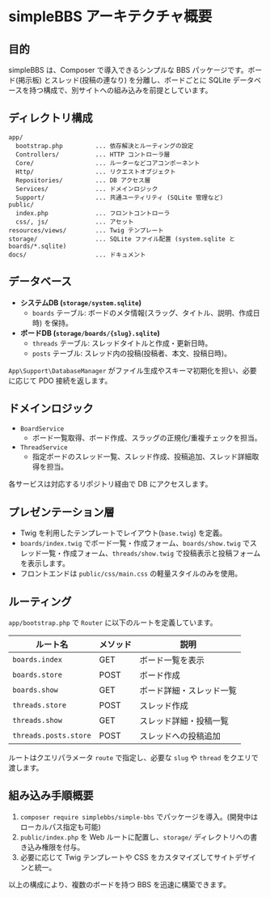 # simpleBBS アーキテクチャ概要

## 目的
simpleBBS は、Composer で導入できるシンプルな BBS パッケージです。ボード(掲示板) とスレッド(投稿の連なり) を分離し、ボードごとに SQLite データベースを持つ構成で、別サイトへの組み込みを前提としています。

## ディレクトリ構成
```
app/
  bootstrap.php         ... 依存解決とルーティングの設定
  Controllers/          ... HTTP コントローラ層
  Core/                 ... ルーターなどコアコンポーネント
  Http/                 ... リクエストオブジェクト
  Repositories/         ... DB アクセス層
  Services/             ... ドメインロジック
  Support/              ... 共通ユーティリティ (SQLite 管理など)
public/
  index.php             ... フロントコントローラ
  css/, js/             ... アセット
resources/views/        ... Twig テンプレート
storage/                ... SQLite ファイル配置 (system.sqlite と boards/*.sqlite)
docs/                   ... ドキュメント
```

## データベース
- **システムDB (`storage/system.sqlite`)**
  - `boards` テーブル: ボードのメタ情報(スラッグ、タイトル、説明、作成日時) を保持。
- **ボードDB (`storage/boards/{slug}.sqlite`)**
  - `threads` テーブル: スレッドタイトルと作成・更新日時。
  - `posts` テーブル: スレッド内の投稿(投稿者、本文、投稿日時)。

`App\Support\DatabaseManager` がファイル生成やスキーマ初期化を担い、必要に応じて PDO 接続を返します。

## ドメインロジック
- `BoardService`
  - ボード一覧取得、ボード作成、スラッグの正規化/重複チェックを担当。
- `ThreadService`
  - 指定ボードのスレッド一覧、スレッド作成、投稿追加、スレッド詳細取得を担当。

各サービスは対応するリポジトリ経由で DB にアクセスします。

## プレゼンテーション層
- Twig を利用したテンプレートでレイアウト(`base.twig`) を定義。
- `boards/index.twig` でボード一覧・作成フォーム、`boards/show.twig` でスレッド一覧・作成フォーム、`threads/show.twig` で投稿表示と投稿フォームを表示します。
- フロントエンドは `public/css/main.css` の軽量スタイルのみを使用。

## ルーティング
`app/bootstrap.php` で `Router` に以下のルートを定義しています。

| ルート名 | メソッド | 説明 |
|----------|----------|------|
| `boards.index` | GET | ボード一覧を表示 |
| `boards.store` | POST | ボード作成 |
| `boards.show` | GET | ボード詳細・スレッド一覧 |
| `threads.store` | POST | スレッド作成 |
| `threads.show` | GET | スレッド詳細・投稿一覧 |
| `threads.posts.store` | POST | スレッドへの投稿追加 |

ルートはクエリパラメータ `route` で指定し、必要な `slug` や `thread` をクエリで渡します。

## 組み込み手順概要
1. `composer require simplebbs/simple-bbs` でパッケージを導入。(開発中はローカルパス指定も可能)
2. `public/index.php` を Web ルートに配置し、`storage/` ディレクトリへの書き込み権限を付与。
3. 必要に応じて Twig テンプレートや CSS をカスタマイズしてサイトデザインと統一。

以上の構成により、複数のボードを持つ BBS を迅速に構築できます。
